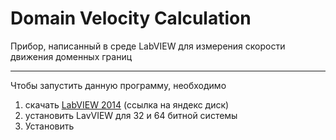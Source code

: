 # Domain Velocity Calculation
Прибор, написанный в среде LabVIEW для измерения скорости движения доменных границ
___________

Чтобы запустить данную программу, необходимо 
1. скачать [LabVIEW 2014](https://yadi.sk/d/sk9JE_kXXVoyNA) (ссылка на яндекс диск)
2. установить LavVIEW для 32 и 64 битной системы
3. Установить 

